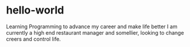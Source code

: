 # hello-world
Learning Programming to advance my career and make life better
I am currently a high end restaurant manager and somellier, looking to change creers and control life. 



